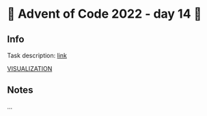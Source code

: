 # 🎄 Advent of Code 2022 - day 14 🎄

## Info

Task description: [link](https://adventofcode.com/2022/day/14)

[VISUALIZATION](https://caderek.github.io/aoc2022/day14/)

## Notes

...
